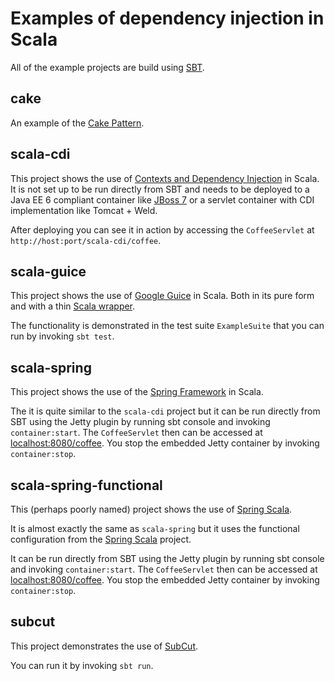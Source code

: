 Examples of dependency injection in Scala
=======
All of the example projects are build using [SBT](http://www.scala-sbt.org/).

cake
----
An example of the [Cake Pattern](http://jonasboner.com/2008/10/06/real-world-scala-dependency-injection-di/).

scala-cdi
---------
This project shows the use of [Contexts and Dependency Injection](http://jcp.org/en/jsr/detail?id=299) in Scala.
It is not set up to be run directly from SBT and needs to be deployed to a Java EE 6 compliant container like
[JBoss 7](http://www.jboss.org/jbossas) or a servlet container with CDI implementation like Tomcat + Weld.

After deploying you can see it in action by accessing the `CoffeeServlet` at `http://host:port/scala-cdi/coffee`.

scala-guice
-----------
This project shows the use of [Google Guice](http://code.google.com/p/google-guice/) in Scala. Both in its pure
form and with a thin [Scala wrapper](https://github.com/codingwell/scala-guice).

The functionality is demonstrated in the test suite `ExampleSuite` that you can run by invoking `sbt test`.

scala-spring
------------
This project shows the use of the [Spring Framework](http://www.springsource.org/spring-framework) in Scala.

The it is quite similar to the `scala-cdi` project but it can be run directly from SBT using the Jetty plugin by
running sbt console and invoking `container:start`. The `CoffeeServlet` then can be accessed at
[localhost:8080/coffee](http://localhost:8080/coffee). You stop the embedded Jetty container by invoking `container:stop`.

scala-spring-functional
-----------------------
This (perhaps poorly named) project shows the use of [Spring Scala](https://github.com/SpringSource/spring-scala).

It is almost exactly the same as `scala-spring` but it uses the functional configuration from the
[Spring Scala](https://github.com/SpringSource/spring-scala) project.

It can be run directly from SBT using the Jetty plugin by running sbt console and invoking `container:start`.
The `CoffeeServlet` then can be accessed at [localhost:8080/coffee](http://localhost:8080/coffee).
You stop the embedded Jetty container by invoking `container:stop`.

subcut
------
This project demonstrates the use of [SubCut](https://github.com/dickwall/subcut).

You can run it by invoking `sbt run`.
